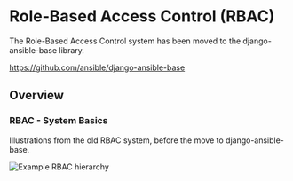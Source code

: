 # Role-Based Access Control (RBAC)

The Role-Based Access Control system has been moved to the django-ansible-base library.

https://github.com/ansible/django-ansible-base

## Overview

### RBAC - System Basics

Illustrations from the old RBAC system, before the move to django-ansible-base.

![Example RBAC hierarchy](img/rbac_example.png?raw=true)
